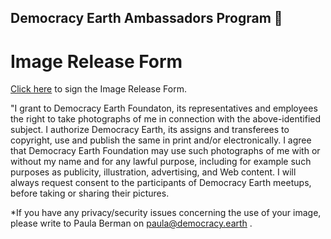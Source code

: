 ## Democracy Earth Ambassadors Program 🌿
# Image Release Form

[Click here](https://docs.google.com/forms/d/e/1FAIpQLSel8XCZsu385Eg2o19l9IpLaB89DnIraIOpl1g17X8Y-NCyfw/viewform) to sign the Image Release Form.

"I grant to Democracy Earth Foundaton, its representatives and employees the right to take photographs of me in connection with the above-identified subject. I authorize Democracy Earth, its
assigns and transferees to copyright, use and publish the same in print
and/or electronically. I agree that Democracy Earth Foundation may use such photographs of me
with or without my name and for any lawful purpose, including for example such purposes as publicity, illustration, advertising, and Web content.
I will always request consent to the participants of Democracy Earth meetups, before taking or sharing their pictures. 

*If you have any privacy/security issues concerning the use of your image, please write to Paula Berman on paula@democracy.earth .
